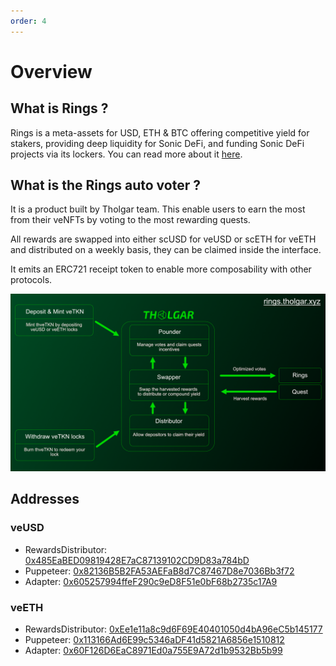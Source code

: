 ```yaml
---
order: 4
---
```


# Overview

## What is Rings ?

Rings is a meta-assets for USD, ETH & BTC offering competitive yield for stakers, providing deep liquidity for Sonic DeFi, and funding Sonic DeFi projects via its lockers. You can read more about it [here](https://https://docs.rings.money/).

## What is the Rings auto voter ?

It is a product built by Tholgar team. This enable users to earn the most from their veNFTs by voting to the most rewarding quests.  
  
All rewards are swapped into either scUSD for veUSD or scETH for veETH and distributed on a weekly basis, they can be claimed inside the interface.  
  
It emits an ERC721 receipt token to enable more composability with other protocols.  

![](../assets/rings-schema.png)

## Addresses

### veUSD
- RewardsDistributor: [0x485EaBED09819428E7aC87139102CD9D83a784bD](https://sonicscan.org/address/0x485EaBED09819428E7aC87139102CD9D83a784bD)
- Puppeteer: [0x82136B5B2FA53AEFaB8d7C87467D8e7036Bb3f72](https://sonicscan.org/address/0x82136B5B2FA53AEFaB8d7C87467D8e7036Bb3f72)
- Adapter: [0x605257994ffeF290c9eD8F51e0bF68b2735c17A9](https://sonicscan.org/address/0x605257994ffeF290c9eD8F51e0bF68b2735c17A9)

### veETH
- RewardsDistributor: [0xEe1e11a8c9d6F69E40401050d4bA96eC5b145177](https://sonicscan.org/address/0xEe1e11a8c9d6F69E40401050d4bA96eC5b145177)
- Puppeteer: [0x113166Ad6E99c5346aDF41d5821A6856e1510812](https://sonicscan.org/address/0x113166Ad6E99c5346aDF41d5821A6856e1510812)
- Adapter: [0x60F126D6EaC8971Ed0a755E9A72d1b9532Bb5b99](https://sonicscan.org/address/0x60F126D6EaC8971Ed0a755E9A72d1b9532Bb5b99)
